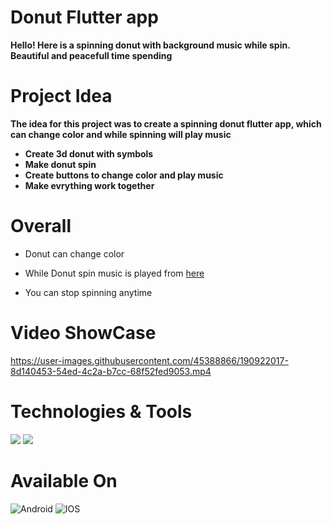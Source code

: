 # Donut Flutter app

**Hello! Here is a spinning donut with background music while spin. Beautiful and peacefull time spending** 
# Project Idea

**The idea for this project was to create a spinning donut flutter app, which can change color and while spinning will play music**
* **Create 3d donut with symbols**
* **Make donut spin**
* **Create buttons to change color and play music**
* **Make evrything work together**


# Overall
 * Donut can change color
 
 * While Donut spin music is played from  [here](https://www.youtube.com/watch?v=_VONMkKkdf4)

 * You can stop spinning anytime 

# Video ShowCase

https://user-images.githubusercontent.com/45388866/190922017-8d140453-54ed-4c2a-b7cc-68f52fed9053.mp4

# Technologies & Tools

![](https://img.shields.io/badge/Code-Flutter-blue)  ![](https://img.shields.io/badge/UI-FlutterUI-orange) 

# Available On

![Android](https://img.shields.io/badge/Android-3DDC84?style=for-the-badge&logo=android&logoColor=white)
![IOS](https://img.shields.io/badge/iOS-000000?style=for-the-badge&logo=ios&logoColor=white)
